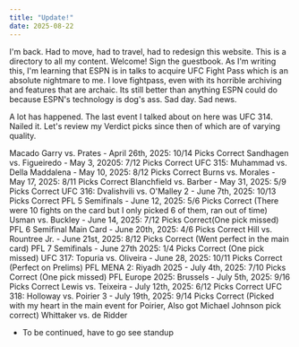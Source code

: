 ```yaml
---
title: "Update!"
date: 2025-08-22
---
```


I'm back. Had to move, had to travel, had to redesign this website. This is a directory to all my content. Welcome! Sign the guestbook. As I'm writing this, I'm learning that ESPN is in talks to acquire UFC Fight Pass which is an absolute nightmare to me. I love fightpass, even with its horrible archiving and features that are archaic. Its still better than anything ESPN could do because ESPN's technology is dog's ass. Sad day. Sad news.

A lot has happened. The last event I talked about on here was UFC 314. Nailed it. 
Let's review my Verdict picks since then of which are of varying quality.

Macado Garry vs. Prates - April 26th, 2025: 10/14 Picks Correct
Sandhagen vs. Figueiredo - May 3, 20205: 7/12 Picks Correct
UFC 315: Muhammad vs. Della Maddalena - May 10, 2025: 8/12 Picks Correct
Burns vs. Morales - May 17, 2025: 8/11 Picks Correct
Blanchfield vs. Barber - May 31, 2025: 5/9 Picks Correct
UFC 316: Dvalishvili vs. O'Malley 2 - June 7th, 2025: 10/13 Picks Correct
PFL 5 Semifinals - June 12, 2025: 5/6 Picks Correct (There were 10 fights on the card but I only picked 6 of them, ran out of time)
Usman vs. Buckley - June 14, 2025: 7/12 Picks Correct(One pick missed)
PFL 6 Semifinal Main Card - June 20th, 2025: 4/6 Picks Correct
Hill vs. Rountree Jr. - June 21st, 2025: 8/12 Picks Correct (Went perfect in the main card)
PFL 7 Semifinals - June 27th 2025: 1/4 Picks Correct (One pick missed)
UFC 317: Topuria vs. Oliveira - June 28, 2025: 10/11 Picks Correct (Perfect on Prelims)
PFL MENA 2: Riyadh 2025 - July 4th, 2025: 7/10 Picks Correct (One pick missed)
PFL Europe 2025: Brussels - July 5th, 2025: 9/16 Picks Correct
Lewis vs. Teixeira - July 12th, 2025: 6/12 Picks Correct
UFC 318: Holloway vs. Poirier 3 - July 19th, 2025: 9/14 Picks Correct (Picked with my heart in the main event for Poirier, Also got Michael Johnson pick correct)
Whittaker vs. de Ridder
- To be continued, have to go see standup
